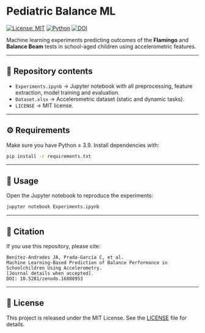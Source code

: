 # Pediatric Balance ML

[![License: MIT](https://img.shields.io/badge/License-MIT-yellow.svg)](LICENSE)
[![Python](https://img.shields.io/badge/Python-3.9%2B-blue)]()
[![DOI](https://zenodo.org/badge/DOI/10.5281/zenodo.16888953.svg)](https://doi.org/10.5281/zenodo.16888953)

Machine learning experiments predicting outcomes of the **Flamingo** and **Balance Beam** tests in school-aged children using accelerometric features.

---

## 📂 Repository contents
- `Experiments.ipynb` → Jupyter notebook with all preprocessing, feature extraction, model training and evaluation.
- `Dataset.xlsx` → Accelerometric dataset (static and dynamic tasks).
- `LICENSE` → MIT license.

---

## ⚙️ Requirements
Make sure you have Python ≥ 3.9. Install dependencies with:

```bash
pip install -r requirements.txt
```

---

## 🚀 Usage
Open the Jupyter notebook to reproduce the experiments:

```bash
jupyter notebook Experiments.ipynb
```

---

## 📖 Citation
If you use this repository, please cite:

```
Benítez-Andrades JA, Prada-García C, et al. 
Machine Learning-Based Prediction of Balance Performance in Schoolchildren Using Accelerometry.
[Journal details when accepted].
DOI: 10.5281/zenodo.16888953
```

---

## 📜 License
This project is released under the MIT License. See the [LICENSE](LICENSE) file for details.
